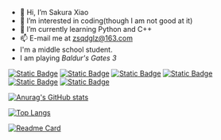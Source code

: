 - 👋 Hi, I’m Sakura Xiao
- 👀 I’m interested in coding(though I am not good at it)
- 🌱 I’m currently learning Python and C++
- 📫 E-mail me at zsqdglz@163.com
-  I'm a middle school student.
- I am playing *Baldur's Gates 3*

[![Static Badge](https://img.shields.io/badge/steam-%E4%BA%8E%E5%B7%9D%E8%88%AA%E7%BB%83%E4%B9%A030%E6%9C%88-blue)](https://steamcommunity.com/id/GLZdesteam/)
[![Static Badge](https://img.shields.io/badge/steam-%E4%BA%8E%E5%B7%9D%E8%88%AA%E7%BB%83%E4%B9%A0%E4%B8%A4%E5%B9%B4%E5%8D%8A-blue)](https://steamcommunity.com/profiles/76561199348662436/)
[![Static Badge](https://img.shields.io/badge/github-glzat-black)](https://github.com/glzat)
[![Static Badge](https://img.shields.io/badge/csdn-glzatcsdn-red)](https://blog.csdn.net/glzatcsdn)
[![Static Badge](https://img.shields.io/badge/X-glz-black)](https://twitter.com/glz82155492)
[![Static Badge](https://img.shields.io/badge/instagram-SakuraXiao-pink)](https://www.instagram.com/sakuraxiaox/)



[![Anurag's GitHub stats](https://github-readme-stats.vercel.app/api?username=glzat)](https://github.com/anuraghazra/github-readme-stats)

[![Top Langs](https://github-readme-stats.vercel.app/api/top-langs/?username=glzat&layout=pie)](https://github.com/anuraghazra/github-readme-stats)

[![Readme Card](https://github-readme-stats.vercel.app/api/pin/?username=glzat&repo=game-score)](https://github.com/anuraghazra/github-readme-stats)

<!---
glzat/glzat is a ✨ special ✨ repository because its `README.md` (this file) appears on your GitHub profile.
You can click the Preview link to take a look at your changes.
--->
